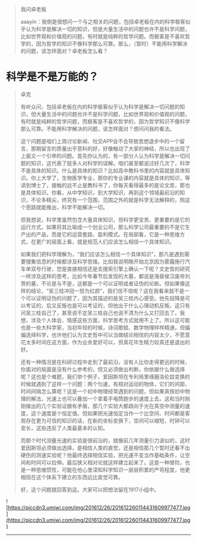 > 我问卓老板
> 
> aaayin：我倒是很想问一个与之相关的问题，包括卓老板在内的科学极客似乎认为科学是解决一切的知识，但是大量生活中的问题也许不是科学问题，比如世界观和价值观的问题，有时就是纯粹的哲学问题。而极客是不喜欢哲学的，因为哲学的知识不像科学那么可靠。那么，（暂时）不能用科学解决的问题，该怎样面对？卓老板怎么看？

# 科学是不是万能的？

> 卓克
> 
> 有听众问，包括卓老板在内的科学极客似乎认为科学是解决一切问题的知识，但大量生活中的问题也许不是科学问题，比如世界观和价值观的问题，有时就是纯粹的哲学问题，而极客是不喜欢哲学的，因为哲学知识不像科学那么可靠。不能用科学解决的问题，该怎样面对？想问问我的看法。
> 
> 这个问题是咱们上周讨论新闻、社交APP会不会导致思想退步中的一个留言，那期留言的质量出乎意料的好，好像触动了大家的神经，所以也出现了上面又一个引申的问题。首先你认为的，有一部分人认为科学是解决一切问题的知识，这代表了挺多人对科学的误解。咱们甚至都说过好几次了，科学不是具体的知识。什么是具体的知识？比如高中教科书里的内容就是具体知识。你上大学了，生物医学专业，那你的专业课的内容就是具体的知识，等读到博士了，接触的远不止是教科书了，你每天看得最多的是论文库，那也是具体知识。你看，从中学知识，到大学知识，再到这个领域最前沿的知识，不论多精尖，终究有一个范围，范围之外的就是科学无法解释的，照这个思路就能推出，科学不能解决一切。
> 
> 但我想说，科学里虽然包含大量具体知识，但科学更宝贵、更重要的是它的运行方式。如果将其比喻成一个创业公司，那么科学公司最重要的不是它生产出的产品，而是它的运营套路、盈利模式。在局部看，它是一种思维方式，在更广的层面上看，就是规范人们应该怎么相信一个具体知识。
> 
> 如果我们把科学理解为，“我们应该怎么相信一个具体知识”，那凡是遇到需要搜集信息的时候都涉及科学思维。比如我说明晚开始北京因为雾霾施行汽车单双号行驶，您是直接相信还是去搜索引擎上确认一下呢？文史哲的研究一样涉及这样的思考，比如今年春节后发现的大墓，都说是海昏侯汉废帝刘贺的墓，不论是与不是，这都是一个可以证明或者证伪的论断。但如果像这样的结论，“吴三桂冲冠一怒为红颜”，我们信不信呢？这在我看来就不是一个可以证明证伪的问题了，因为其描述的是吴三桂内心感受。他先投降是可以考证的，后又反叛也是可以考证的，但他出于什么心理动机反叛，这只有问吴三桂自己了，甚至说不定吴三桂自己也说不清为什么又打回去了。我想，涉及个人体会、情感这些方面，科学思考方式就用不上了。所以这可能也是一些大科学家，当初年轻的时候，诗词歌赋、数学物理样样精通，但偏偏选择科学，也许他们认为文史哲中可以当做结论相信的内容太少，不愿意花太多时间在这方面，作为业余爱好可以，但真花毕生精力较真还是退出的好。
> 
> 还有一种情况是在科研过程中走到了最前沿，没有人比你走得更远的时候，你面对的局面是没有什么参考的，但又必须做出判断，你依据什么做选择呢？这也是个难题，我们举个例子，爱因斯坦在专利局里琢磨洛伦兹变换的时候就遇到了这样一个问题：两个匀速，有相对运动的物体，它们的间距、时间间隔怎么算呢？这是一个初中物理经常遇到的问题，但如果真按初中物理的解法，光速上也可以叠加一个拿着手电筒跑步的速度上去。这和当时刚刚做出的几个实验证据有矛盾，那几个实验大都趋向于光在真空中测量的速度，这个速度是个恒定值。但如果把光速恒定当作一个比空间、时间都是客观存在更为可信的知识的话，在新的坐标变换下，空间可以缩短，时钟可以变长，这些违反了人类最基本的认知。
> 
> 而那个时代测量光速的实验是很前沿的，就像前几年测量引力波似的，这时爱因斯坦必须做出选择，是相信人类的直觉，还是相信那几个暂时还看不出硬伤的测速实验呢？他最终选择相信实验，把光速不变当作基础条件，让空间和时间可以拉伸。最后狭义相对论就这样建立起来了。这是一种冒险，也是一种思维惯性，可能在他心里深知科学知识一层层积累的严苛程度，他更相信在这个体系下建立的东西远比直觉可靠。
> 
> 好，这个问题就回答到这。大家可以把想法留在1917小组中。

![https://piccdn3.umiwi.com/img/201612/26/201612260114431609977477.jpg](https://piccdn3.umiwi.com/img/201612/26/201612260114431609977477.jpg)

---
